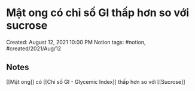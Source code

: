 # Mật ong có chỉ số GI thấp hơn so với sucrose

Created: August 12, 2021 10:00 PM
Notion tags: #notion, #created/2021/Aug/12

## Notes
[[Mật ong]] có [[Chỉ số GI - Glycemic Index]] thấp hơn so với [[Sucrose]]